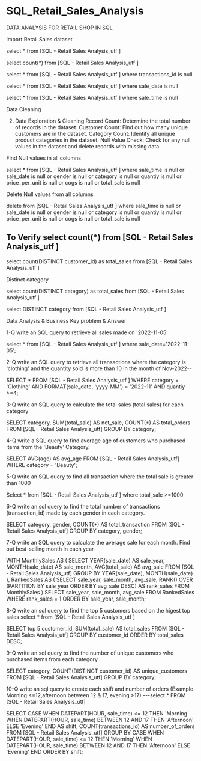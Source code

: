 # SQL_Retail_Sales_Analysis
DATA ANALYSIS FOR RETAIL SHOP IN SQL

Import Retail Sales dataset


select * from [SQL - Retail Sales Analysis_utf ]

select count(*) from [SQL - Retail Sales Analysis_utf ]

select * from [SQL - Retail Sales Analysis_utf ]
	where transactions_id is null

select * from [SQL - Retail Sales Analysis_utf ]
where sale_date is null

select * from [SQL - Retail Sales Analysis_utf ]
where sale_time is null



Data Cleaning

2. Data Exploration & Cleaning
Record Count: Determine the total number of records in the dataset.
Customer Count: Find out how many unique customers are in the dataset.
Category Count: Identify all unique product categories in the dataset.
Null Value Check: Check for any null values in the dataset and delete records with missing data.

Find Null values in all columns

select * from [SQL - Retail Sales Analysis_utf ]
where sale_time is null
or
sale_date is null
or
gender is null
or
category is null
or
quantiy is null
or
price_per_unit is null
or
cogs is null
or
total_sale is null


Delete Null values from all columns

delete from [SQL - Retail Sales Analysis_utf ]
where sale_time is null
or
sale_date is null
or
gender is null
or
category is null
or
quantiy is null
or
price_per_unit is null
or
cogs is null
or
total_sale is null

To Verify
select count(*) from [SQL - Retail Sales Analysis_utf ]
-------------------------------------------------------------------
select count(DISTINCT customer_id) as total_sales from [SQL - Retail Sales Analysis_utf ]

Distinct category

select count(DISTINCT category) as total_sales from [SQL - Retail Sales Analysis_utf ]

select DISTINCT category from [SQL - Retail Sales Analysis_utf ]


Data Analysis & Business Key problem & Answer

1-Q write an SQL query to retrieve all sales made on '2022-11-05'

select * from [SQL - Retail Sales Analysis_utf ]
where sale_date='2022-11-05';


2-Q write an SQL query to retrieve all transactions where the category is 'clothing' and the quantity sold is more than 10 in the
month of Nov-2022--

SELECT *
FROM [SQL - Retail Sales Analysis_utf ]
WHERE category = 'Clothing'
AND FORMAT(sale_date, 'yyyy-MM') = '2022-11'
AND quantiy >=4;


3-Q write an SQL query to calculate the total sales (total sales) for each category

SELECT 
  category,
  SUM(total_sale) AS net_sale,
  COUNT(*) AS total_orders
FROM [SQL - Retail Sales Analysis_utf]
GROUP BY category;

4-Q write a SQL query to find average age of customers who purchased items from the 'Beauty' Category.

SELECT 
  AVG(age) AS avg_age
FROM [SQL - Retail Sales Analysis_utf]
WHERE category = 'Beauty';


5-Q write an SQL query to find all transaction where the total sale is greater than 1000

Select * from [SQL - Retail Sales Analysis_utf ]
where total_sale >=1000


6-Q write an sql query to find the total number of transactions (transaction_id) made by each gender in each category.


SELECT 
  category, 
  gender, 
  COUNT(*) AS total_transaction
FROM [SQL - Retail Sales Analysis_utf]
GROUP BY category, gender;


7-Q write an SQL query to calculate the average sale for each month. Find out best-selling month in each year-

WITH MonthlySales AS (
  SELECT 
    YEAR(sale_date) AS sale_year,
    MONTH(sale_date) AS sale_month,
    AVG(total_sale) AS avg_sale
  FROM [SQL - Retail Sales Analysis_utf]
  GROUP BY YEAR(sale_date), MONTH(sale_date)
),
RankedSales AS (
  SELECT 
    sale_year,
    sale_month,
    avg_sale,
    RANK() OVER (PARTITION BY sale_year ORDER BY avg_sale DESC) AS rank_sales
  FROM MonthlySales
)
SELECT 
  sale_year,
  sale_month,
  avg_sale
FROM RankedSales
WHERE rank_sales = 1
ORDER BY sale_year, sale_month;



8-Q write an sql query to find the top 5 customers based on the higest top sales
select * from [SQL - Retail Sales Analysis_utf ]


SELECT top 5
    customer_id,
    SUM(total_sale) AS total_sales
FROM [SQL - Retail Sales Analysis_utf]
GROUP BY customer_id
ORDER BY total_sales DESC;


9-Q write an sql query to find the number of unique customers who purchased items from each category


SELECT 
    category,
    COUNT(DISTINCT customer_id) AS unique_customers
FROM [SQL - Retail Sales Analysis_utf]
GROUP BY category;





10-Q write an sql query to create each shift and number of orders (Example Morning <=12,afternoon between 12 & 17, evening >17)
---select * FROM [SQL - Retail Sales Analysis_utf]

SELECT 
    CASE
        WHEN DATEPART(HOUR, sale_time) <= 12 THEN 'Morning'
        WHEN DATEPART(HOUR, sale_time) BETWEEN 12 AND 17 THEN 'Afternoon'
        ELSE 'Evening'
    END AS shift,
    COUNT(transactions_id) AS number_of_orders
FROM [SQL - Retail Sales Analysis_utf]
GROUP BY 
    CASE
        WHEN DATEPART(HOUR, sale_time) <= 12 THEN 'Morning'
        WHEN DATEPART(HOUR, sale_time) BETWEEN 12 AND 17 THEN 'Afternoon'
        ELSE 'Evening'
    END
ORDER BY shift;
